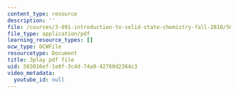 ```yaml
---
content_type: resource
description: ''
file: /courses/3-091-introduction-to-solid-state-chemistry-fall-2018/565016ef1e8f3c4d74a942760d2364c3_cSER5tjagqE.pdf
file_type: application/pdf
learning_resource_types: []
ocw_type: OCWFile
resourcetype: Document
title: 3play pdf file
uid: 565016ef-1e8f-3c4d-74a9-42760d2364c3
video_metadata:
  youtube_id: null
---
```


